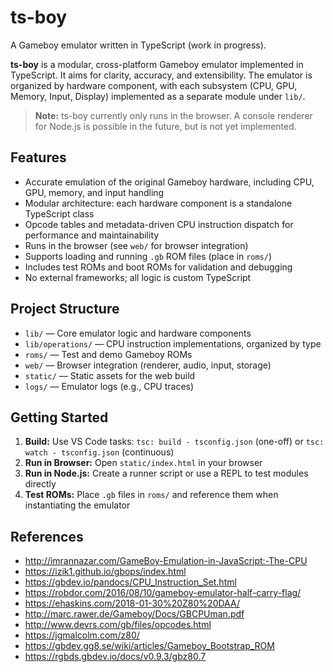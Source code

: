 # ts-boy

A Gameboy emulator written in TypeScript (work in progress).

**ts-boy** is a modular, cross-platform Gameboy emulator implemented in TypeScript. It aims for clarity, accuracy, and extensibility. The emulator is organized by hardware component, with each subsystem (CPU, GPU, Memory, Input, Display) implemented as a separate module under `lib/`.

> **Note:** ts-boy currently only runs in the browser. A console renderer for Node.js is possible in the future, but is not yet implemented.

## Features
- Accurate emulation of the original Gameboy hardware, including CPU, GPU, memory, and input handling
- Modular architecture: each hardware component is a standalone TypeScript class
- Opcode tables and metadata-driven CPU instruction dispatch for performance and maintainability
- Runs in the browser (see `web/` for browser integration)
- Supports loading and running `.gb` ROM files (place in `roms/`)
- Includes test ROMs and boot ROMs for validation and debugging
- No external frameworks; all logic is custom TypeScript

## Project Structure
- `lib/` — Core emulator logic and hardware components
- `lib/operations/` — CPU instruction implementations, organized by type
- `roms/` — Test and demo Gameboy ROMs
- `web/` — Browser integration (renderer, audio, input, storage)
- `static/` — Static assets for the web build
- `logs/` — Emulator logs (e.g., CPU traces)

## Getting Started
1. **Build:** Use VS Code tasks: `tsc: build - tsconfig.json` (one-off) or `tsc: watch - tsconfig.json` (continuous)
2. **Run in Browser:** Open `static/index.html` in your browser
3. **Run in Node.js:** Create a runner script or use a REPL to test modules directly
4. **Test ROMs:** Place `.gb` files in `roms/` and reference them when instantiating the emulator

## References

- http://imrannazar.com/GameBoy-Emulation-in-JavaScript:-The-CPU
- https://izik1.github.io/gbops/index.html
- https://gbdev.io/pandocs/CPU_Instruction_Set.html
- https://robdor.com/2016/08/10/gameboy-emulator-half-carry-flag/
- https://ehaskins.com/2018-01-30%20Z80%20DAA/
- http://marc.rawer.de/Gameboy/Docs/GBCPUman.pdf
- http://www.devrs.com/gb/files/opcodes.html
- https://jgmalcolm.com/z80/
- https://gbdev.gg8.se/wiki/articles/Gameboy_Bootstrap_ROM
- https://rgbds.gbdev.io/docs/v0.9.3/gbz80.7